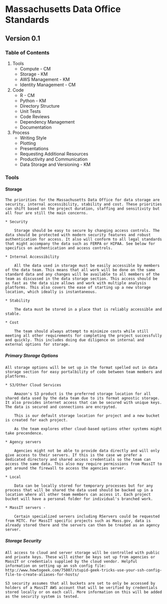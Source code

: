 # Massachusetts Data Office Standards 
## Version 0.1

### Table of Contents 
1. Tools
    * Compute - CM
    * Storage - KM
    * AWS Management - KM
    * Identity Management - CM
2. Code
    * R - CM
    * Python - KM
    * Directory Structure
    * Unit Tests
    * Code Reviews
    * Dependency Management
    * Documentation
3. Process
    * Writing Style
    * Plotting
    * Presentations
    * Requesting Additional Resources
    * Productivity and Communication
    * Data Storage and Versioning - KM

### Tools 

#### Storage
    
    The priorities for the Massachusetts Data Office for data storage are security, internal accessibility, stability and cost. These priorities can shift based on the project duration, staffing and sensitivity but all four are still the main concerns.  

    * Security
        
        Storage should be easy to secure by changing access controls. The data should be protected with modern security features and robust authentication for access. It also will conform to all legal standards that might accompany the data such as FERPA or HIPAA. See below for specifics on authentication and access controls.

    * Internal Accessibility

        All the data used in storage must be easily accessible by members of the data team. This means that all work will be done on the same standard data and any changes will be available to all members of the team as discussed in the data storage section. This access should be as fast as the data size allows and work with multiple analysis platforms. This also covers the ease of starting up a new storage location, which ideally is instantaneous. 

    * Stability

        The data must be stored in a place that is reliably accessible and stable.

    * Cost

        The team should always attempt to minimize costs while still meeting all other requirements for completing the project successfully and quickly. This includes doing due diligence on internal and external options for storage.

##### Primary Storage Options
    
    All storage options will be set up in the format spelled out in data storage section for easy portalbility of code between team members and platforms.

    * S3/Other Cloud Services

        Amazon's S3 product is the preferred storage location for all shared data used by the data team due to its format agnostic storage. It also provides internet access that can be secured with unique keys. The data is secured and connections are encrpyted.

        This is our default storage location for project and a new bucket is created for each project. 

        As the team explores other cloud-based options other systems might take precendence. 
   
    * Agency servers

        Agencies might not be able to provide data directly and will only give access to their servers. If this is the case we prefer a dedicated directory and shared access credentials so the team can access the same data. This also may require permissions from MassIT to get around the firewall to access the agencies server.

    * Local

        Data can be locally stored for temporary processes but for any process that will be shared the data used should be backed up in a location where all other team members can access it. Each project bucket will have a personal folder for individual's branched work. 
    
    * MassIT servers - 

        Certain specialized servers including RServers could be requested from MITC. For MassIT specific projects such as Mass.gov, data is already stored there and the servers can then be treated as an agency server.



##### Storage Security

    All access to cloud and server storage will be controlled with public and private keys. These will either be keys set up from agencies or MassIT or credentials supplied by the cloud vendor. Helpful information on setting up an ssh config file: http://www.howtogeek.com/75007/stupid-geek-tricks-use-your-ssh-config-file-to-create-aliases-for-hosts/

    S3 security assumes that all buckets are set to only be accessed by holders of a MassIT AWS account that will be verified by credentials stored locally or on each call. More information on this will be added as the security system is tested. 



